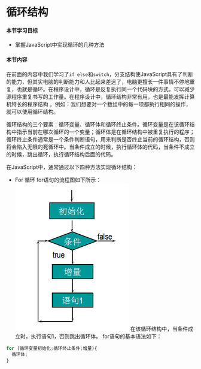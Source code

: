 # 循环结构

#### 本节学习目标

* 掌握JavaScript中实现循环的几种方法

#### 本节内容

在前面的内容中我们学习了`if else`和`switch`，分支结构使JavaScript具有了判断的能力，但其实电脑的判断能力和人比起来差远了，电脑更擅长一件事情不停地重复，也就是循环。在程序设计中，循环是反复执行同一个代码块的方式，可以减少源程序重复书写的工作量。在程序设计中，循环结构非常有用，也是最能发挥计算机特长的程序结构 。例如：我们想要对一个数组中的每一项都执行相同的操作，就可以使用循环结构。

循环结构的三个要素：循环变量、循环体和循环终止条件。循环变量是在该循环结构中指示当前在哪次循环的一个变量；循环体是在循环结构中被重复执行的程序；循环终止条件通常是一个条件判断语句，用来判断是否终止当前的循环结构，否则将会陷入无限的死循环中。当条件成立的时候，执行循环体的代码，当条件不成立的时候，跳出循环，执行循环结构后面的代码。

在JavaScript中，通常通过以下四种方法实现循环结构：

* For 循环
for语句的流程图如下所示：
![](/assets/for循环.png)
在该循环结构中，当条件成立时，执行语句1，否则跳出循环体。
for语句的基本语法如下：
```JavaScript
for (循环变量初始化;循环终止条件;增量){
  循环体;
}
```


